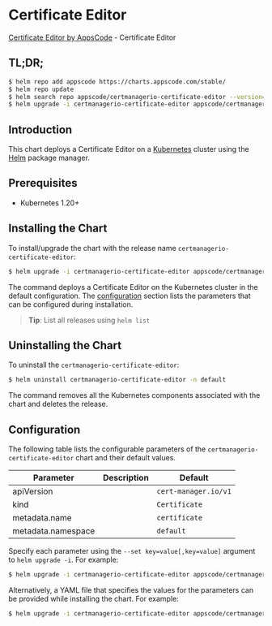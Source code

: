 # Certificate Editor

[Certificate Editor by AppsCode](https://appscode.com) - Certificate Editor

## TL;DR;

```bash
$ helm repo add appscode https://charts.appscode.com/stable/
$ helm repo update
$ helm search repo appscode/certmanagerio-certificate-editor --version=v0.27.0
$ helm upgrade -i certmanagerio-certificate-editor appscode/certmanagerio-certificate-editor -n default --create-namespace --version=v0.27.0
```

## Introduction

This chart deploys a Certificate Editor on a [Kubernetes](http://kubernetes.io) cluster using the [Helm](https://helm.sh) package manager.

## Prerequisites

- Kubernetes 1.20+

## Installing the Chart

To install/upgrade the chart with the release name `certmanagerio-certificate-editor`:

```bash
$ helm upgrade -i certmanagerio-certificate-editor appscode/certmanagerio-certificate-editor -n default --create-namespace --version=v0.27.0
```

The command deploys a Certificate Editor on the Kubernetes cluster in the default configuration. The [configuration](#configuration) section lists the parameters that can be configured during installation.

> **Tip**: List all releases using `helm list`

## Uninstalling the Chart

To uninstall the `certmanagerio-certificate-editor`:

```bash
$ helm uninstall certmanagerio-certificate-editor -n default
```

The command removes all the Kubernetes components associated with the chart and deletes the release.

## Configuration

The following table lists the configurable parameters of the `certmanagerio-certificate-editor` chart and their default values.

|     Parameter      | Description |             Default             |
|--------------------|-------------|---------------------------------|
| apiVersion         |             | <code>cert-manager.io/v1</code> |
| kind               |             | <code>Certificate</code>        |
| metadata.name      |             | <code>certificate</code>        |
| metadata.namespace |             | <code>default</code>            |


Specify each parameter using the `--set key=value[,key=value]` argument to `helm upgrade -i`. For example:

```bash
$ helm upgrade -i certmanagerio-certificate-editor appscode/certmanagerio-certificate-editor -n default --create-namespace --version=v0.27.0 --set apiVersion=cert-manager.io/v1
```

Alternatively, a YAML file that specifies the values for the parameters can be provided while
installing the chart. For example:

```bash
$ helm upgrade -i certmanagerio-certificate-editor appscode/certmanagerio-certificate-editor -n default --create-namespace --version=v0.27.0 --values values.yaml
```
